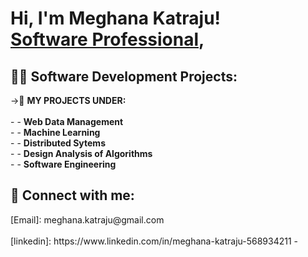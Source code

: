 <h1>Hi, I'm Meghana Katraju! <br/> <a href="www.linkedin.com/in/meghana-katraju-568934211/">Software Professional</a>, </h1>
<title>I’m a Computer Science graduate student at the University of Texas at Arlington (UTA) with a strong background in technology and hands-on experience across various internships. I've worked with AWS on cloud architecture, Path Creators on robotics, Indian Servers Company on cybersecurity, and IBM on data science and machine learning. 
I’m passionate about technology and eager to contribute to innovative projects. Connect with me on LinkedIn or reach out for collaboration opportunities!

</title>
<h2>👨‍💻 Software Development Projects:</h2>
->📄 <b>MY PROJECTS UNDER: </b><br/>
<br/>
-
- <b>Web Data Management </b><br/>
-
- <b>Machine Learning </b><br/>
-
- <b>Distributed Sytems</b><br/>
-
- <b>Design Analysis of Algorithms</b><br/>
-
- <b>Software Engineering</b><br/>




<h2> 🤳 Connect with me: </h2>
[Email]:  meghana.katraju@gmail.com<br/>
<br/>
[linkedin]: https://www.linkedin.com/in/meghana-katraju-568934211
-

